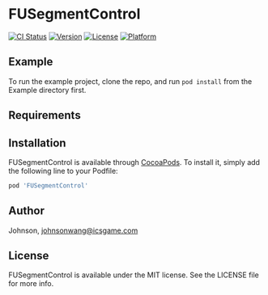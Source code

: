 # FUSegmentControl

[![CI Status](https://img.shields.io/travis/Johnson/FUSegmentControl.svg?style=flat)](https://travis-ci.org/Johnson/FUSegmentControl)
[![Version](https://img.shields.io/cocoapods/v/FUSegmentControl.svg?style=flat)](https://cocoapods.org/pods/FUSegmentControl)
[![License](https://img.shields.io/cocoapods/l/FUSegmentControl.svg?style=flat)](https://cocoapods.org/pods/FUSegmentControl)
[![Platform](https://img.shields.io/cocoapods/p/FUSegmentControl.svg?style=flat)](https://cocoapods.org/pods/FUSegmentControl)

## Example

To run the example project, clone the repo, and run `pod install` from the Example directory first.

## Requirements

## Installation

FUSegmentControl is available through [CocoaPods](https://cocoapods.org). To install
it, simply add the following line to your Podfile:

```ruby
pod 'FUSegmentControl'
```

## Author

Johnson, johnsonwang@icsgame.com

## License

FUSegmentControl is available under the MIT license. See the LICENSE file for more info.
